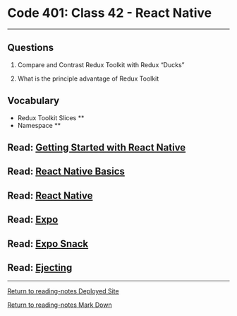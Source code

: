 # Code 401: Class 42 - React Native

***

## Questions

1. Compare and Contrast Redux Toolkit with Redux “Ducks”

2. What is the principle advantage of Redux Toolkit

## Vocabulary

- Redux Toolkit Slices **
- Namespace **

## Read: [Getting Started with React Native](https://reactnative.dev/docs/getting-started)



## Read: [React Native Basics](https://reactnative.dev/docs/tutorial)



## Read: [React Native](https://reactnative.dev/)



## Read: [Expo](https://expo.io/)



## Read: [Expo Snack](https://snack.expo.io/)



## Read: [Ejecting](https://docs.expo.io/expokit/eject/?redirected)



***

[Return to reading-notes Deployed Site](https://simon-panek.github.io/reading-notes/)

[Return to reading-notes Mark Down](https://github.com/simon-panek/reading-notes)

